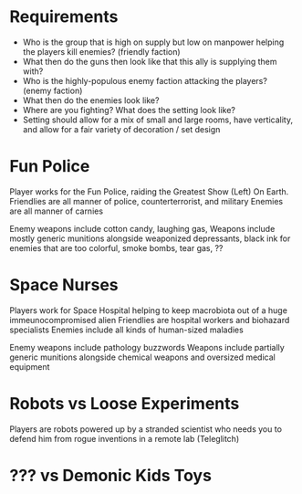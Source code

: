 # Requirements
- Who is the group that is high on supply but low on manpower helping the players kill enemies? (friendly faction)
 - What then do the guns then look like that this ally is supplying them with?
- Who is the highly-populous enemy faction attacking the players? (enemy faction)
 - What then do the enemies look like?
- Where are you fighting? What does the setting look like?
 - Setting should allow for a mix of small and large rooms, have verticality, and allow for a fair variety of decoration / set design

# Fun Police
Player works for the Fun Police, raiding the Greatest Show (Left) On Earth.
Friendlies are all manner of police, counterterrorist, and military
Enemies are all manner of carnies

Enemy weapons include cotton candy, laughing gas,
Weapons include mostly generic munitions alongside weaponized depressants, black ink for enemies that are too colorful, smoke bombs, tear gas, ??

# Space Nurses
Players work for Space Hospital helping to keep macrobiota out of a huge immeunocompromised alien
Friendlies are hospital workers and biohazard specialists
Enemies include all kinds of human-sized maladies

Enemy weapons include pathology buzzwords
Weapons include partially generic munitions alongside chemical weapons and oversized medical equipment

# Robots vs Loose Experiments
Players are robots powered up by a stranded scientist who needs you to defend him from rogue inventions in a remote lab
(Teleglitch)

# ??? vs Demonic Kids Toys
